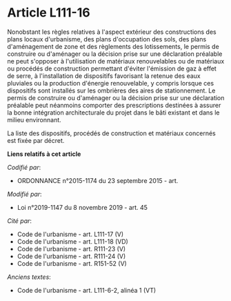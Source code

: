 # Article L111-16

Nonobstant les règles relatives à l'aspect extérieur des constructions des plans locaux d'urbanisme, des plans d'occupation
des sols, des plans d'aménagement de zone et des règlements des lotissements, le permis de construire ou d'aménager ou la
décision prise sur une déclaration préalable ne peut s'opposer à l'utilisation de matériaux renouvelables ou de matériaux ou
procédés de construction permettant d'éviter l'émission de gaz à effet de serre, à l'installation de dispositifs favorisant
la retenue des eaux pluviales ou la production d'énergie renouvelable, y compris lorsque ces dispositifs sont installés sur
les ombrières des aires de stationnement. Le permis de construire ou d'aménager ou la décision prise sur une déclaration
préalable peut néanmoins comporter des prescriptions destinées à assurer la bonne intégration architecturale du projet dans
le bâti existant et dans le milieu environnant.

La liste des dispositifs, procédés de construction et matériaux concernés est fixée par décret.

**Liens relatifs à cet article**

_Codifié par_:

  - ORDONNANCE n°2015-1174 du 23 septembre 2015 - art.

_Modifié par_:

  - Loi n°2019-1147 du 8 novembre 2019 - art. 45

_Cité par_:

  - Code de l'urbanisme - art. L111-17 (V)
  - Code de l'urbanisme - art. L111-18 (VD)
  - Code de l'urbanisme - art. R111-23 (V)
  - Code de l'urbanisme - art. R111-24 (V)
  - Code de l'urbanisme - art. R151-52 (V)

_Anciens textes_:

  - Code de l'urbanisme - art. L111-6-2, alinéa 1 (VT)
